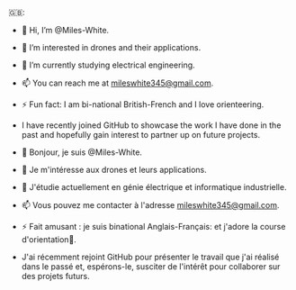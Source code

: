 🇬🇧:
- 👋 Hi, I’m @Miles-White.
- 👀 I’m interested in drones and their applications.
- 🌱 I’m currently studying electrical engineering.
- 📫 You can reach me at mileswhite345@gmail.com.
- ⚡ Fun fact: I am bi-national British-French and I love orienteering.
- I have recently joined GitHub to showcase the work I have done in the past and hopefully gain interest to partner up on future projects.

- 👋 Bonjour, je suis @Miles-White.
- 👀 Je m'intéresse aux drones et leurs applications.
- 🌱 J'étudie actuellement en génie électrique et informatique industrielle.
- 📫 Vous pouvez me contacter à l'adresse mileswhite345@gmail.com.
- ⚡ Fait amusant : je suis binational Anglais-Français: et j'adore la course d'orientation🧭.
- J'ai récemment rejoint GitHub pour présenter le travail que j'ai réalisé dans le passé et, espérons-le, susciter de l'intérêt pour collaborer sur des projets futurs.

<!---
Miles-White/Miles-White is a ✨ special ✨ repository because its `README.md` (this file) appears on your GitHub profile.
You can click the Preview link to take a look at your changes.
--->
